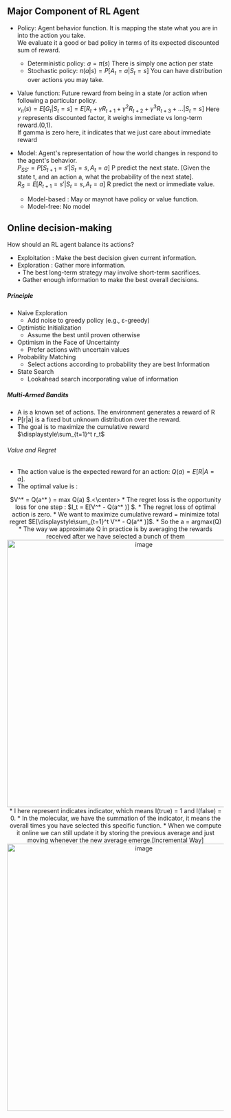 ## Major Component of RL Agent
  * Policy: Agent behavior function. It is mapping the state what you are in into the action you take.  
            We evaluate it a good or bad policy in terms of its expected discounted sum of reward.
    * Deterministic policy: $a = \pi(s)$
      There is simply one action per state
    * Stochastic policy: $\pi(a|s) = P[A_t = a | S_t =s]$
      You can have distribution over actions you may take.  
      
  * Value function: Future reward from being in a state /or action when following a particular policy.  
    $v_\pi (s) = E[G_t | S_t = s] = E[R_t + \gamma R_{t+1} + \gamma^2 R_{t+2} + \gamma^3 R_{t+3} + ...| S_t = s]$ 
    Here $\gamma$ represents discounted factor, it weighs immediate vs long-term reward.(0,1).  
    If gamma is zero here, it indicates that we just care about immediate reward
    
  * Model: Agent's representation of how the world changes in respond to the agent's behavior.  
    $P_{SS'} = P[S_{t+1} = s' | S_t = s, A_t = a]$ P predict the next state.  [Given the state t, and an action a, what the probability of the next state].  
    $R_{S} = E[R_{t+1} = s' | S_t = s, A_t = a]$ R predict the next or immediate value.
    * Model-based : May or maynot have policy or value function. 
    * Model-free: No model  

## Online decision-making
How should an RL agent balance its actions?  
 * Exploitation : Make the best decision given current information.  
 * Exploration : Gather more information.  
   • The best long-term strategy may involve short-term sacrifices.  
   • Gather enough information to make the best overall decisions.  
 
 ##### Principle
 * Naive Exploration 
   * Add noise to greedy policy (e.g., ε-greedy) 
 * Optimistic Initialization 
   * Assume the best until proven otherwise 
 * Optimism in the Face of Uncertainty 
   * Prefer actions with uncertain values 
 * Probability Matching 
   * Select actions according to probability they are best Information 
 * State Search 
   * Lookahead search incorporating value of information

##### Multi-Armed Bandits
* A is a known set of actions. The environment generates a reward of R
* P[r|a] is a fixed but unknown distribution over the reward.
* The goal is to maximize the cumulative reward $\displaystyle\sum_{t=1}^t r_t$

###### Value and Regret
* The action value is the expected reward for an action: $Q(a) = E[R| A = a ]$.  
* The optimal value is :  
<center> $V^* = Q(a^* ) = max Q(a) $.<\center>  
* The regret loss is the opportunity loss for one step : $I_t = E[V^* - Q(a^* )] $.  
* The regret loss of optimal action is zero.
* We want to maximize cumulative reward = minimize total regret $E[\displaystyle\sum_{t=1}^t V^* - Q(a^* )]$. 
* So the a = argmax(Q)
* The way we approximate Q in practice is by averaging the rewards received after we have selected a bunch of them
 <img width="620" alt="image" src="https://user-images.githubusercontent.com/29950267/215324408-0c2914dc-77a8-492b-a432-d436371dcef2.png">
  * I here represent indicates indicator, which means I(true) = 1 and I(false) = 0.
  * In the molecular, we have the summation of the indicator, it means the overall times you have selected this specific function.
  * When we compute it online we can still update it by storing the previous average and just moving whenever the new average emerge.[Incremental Way]
<img width="620" alt="image" src="https://user-images.githubusercontent.com/29950267/215325093-e96fa232-5f9f-4f79-8820-2da1d0b6349e.png">





